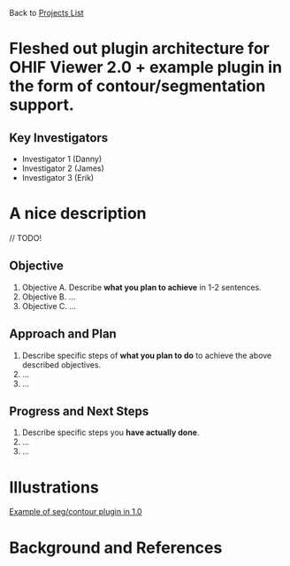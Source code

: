 Back to [Projects List](../../README.md#ProjectsList)

# Fleshed out plugin architecture for OHIF Viewer 2.0 + example plugin in the form of contour/segmentation support. 

## Key Investigators

- Investigator 1 (Danny)
- Investigator 2 (James)
- Investigator 3 (Erik)

# A nice description

// TODO!

## Objective

<!-- Describe here WHAT you would like to achieve (what you will have as end result). -->

1. Objective A. Describe **what you plan to achieve** in 1-2 sentences.
1. Objective B. ...
1. Objective C. ...

## Approach and Plan

<!-- Describe here HOW you would like to achieve the objectives stated above. -->

1. Describe specific steps of **what you plan to do** to achieve the above described objectives.
1. ...
1. ...

## Progress and Next Steps

<!-- Update this section as you make progress, describing of what you have ACTUALLY DONE. If there are specific steps that you could not complete then you can describe them here, too. -->

1. Describe specific steps you **have actually done**.
1. ...
1. ...

# Illustrations

[Example of seg/contour plugin in 1.0](https://github.com/NA-MIC/ProjectWeek/blob/master/PW31_2019_Boston/Projects/OHIFPluginArchitecture/Screen%20Shot%202019-06-03%20at%2016.17.19.png)

<!-- Add pictures and links to videos that demonstrate what has been accomplished.
![Description of picture](Example2.jpg)
![Some more images](Example2.jpg)
-->

# Background and References

<!-- If you developed any software, include link to the source code repository. If possible, also add links to sample data, and to any relevant publications. -->
